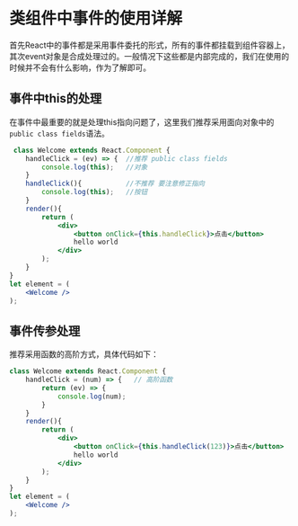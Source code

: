 # 类组件中事件的使用详解

首先React中的事件都是采用事件委托的形式，所有的事件都挂载到组件容器上，其次event对象是合成处理过的。一般情况下这些都是内部完成的，我们在使用的时候并不会有什么影响，作为了解即可。

## 事件中this的处理

在事件中最重要的就是处理this指向问题了，这里我们推荐采用面向对象中的`public class fields`语法。

```jsx
 class Welcome extends React.Component {
    handleClick = (ev) => {  //推荐 public class fields
        console.log(this);   //对象
    }
    handleClick(){   		 //不推荐 要注意修正指向
        console.log(this);   //按钮 
    }
    render(){
        return (
            <div>
                <button onClick={this.handleClick}>点击</button>
                hello world
            </div>
        );
    }
}
let element = (
    <Welcome />
);
```

## 事件传参处理

推荐采用函数的高阶方式，具体代码如下：

```jsx
class Welcome extends React.Component {
    handleClick = (num) => {   // 高阶函数
        return (ev) => {
            console.log(num);
        }
    }
    render(){
        return (
            <div>
                <button onClick={this.handleClick(123)}>点击</button>
                hello world
            </div>
        );
    }
}
let element = (
    <Welcome />
);
```



